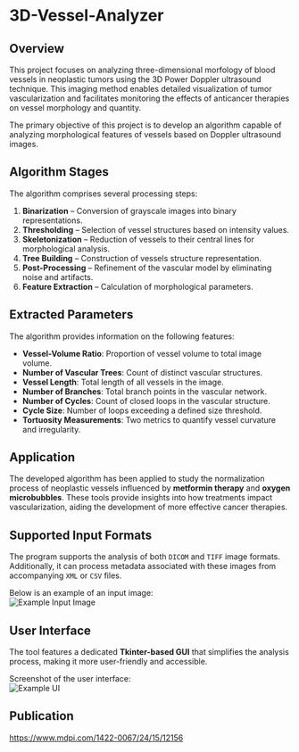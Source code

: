 # 3D-Vessel-Analyzer

## Overview  
This project focuses on analyzing three-dimensional morfology of blood vessels in neoplastic tumors using the 3D Power Doppler ultrasound technique. This imaging method enables detailed visualization of tumor vascularization and facilitates monitoring the effects of anticancer therapies on vessel morphology and quantity.  

The primary objective of this project is to develop an algorithm capable of analyzing morphological features of vessels based on Doppler ultrasound images.  

## Algorithm Stages  
The algorithm comprises several processing steps:  
1. **Binarization** – Conversion of grayscale images into binary representations.  
2. **Thresholding** – Selection of vessel structures based on intensity values.  
3. **Skeletonization** – Reduction of vessels to their central lines for morphological analysis.  
4. **Tree Building** – Construction of vessels structure representation.  
5. **Post-Processing** – Refinement of the vascular model by eliminating noise and artifacts.  
6. **Feature Extraction** – Calculation of morphological parameters.  

## Extracted Parameters  
The algorithm provides information on the following features:  
- **Vessel-Volume Ratio**: Proportion of vessel volume to total image volume.  
- **Number of Vascular Trees**: Count of distinct vascular structures.  
- **Vessel Length**: Total length of all vessels in the image.  
- **Number of Branches**: Total branch points in the vascular network.  
- **Number of Cycles**: Count of closed loops in the vascular structure.  
- **Cycle Size**: Number of loops exceeding a defined size threshold.  
- **Tortuosity Measurements**: Two metrics to quantify vessel curvature and irregularity.  

## Application  
The developed algorithm has been applied to study the normalization process of neoplastic vessels influenced by **metformin therapy** and **oxygen microbubbles**. These tools provide insights into how treatments impact vascularization, aiding the development of more effective cancer therapies.  

## Supported Input Formats  
The program supports the analysis of both `DICOM` and `TIFF` image formats. Additionally, it can process metadata associated with these images from accompanying `XML` or `CSV` files.  

Below is an example of an input image:  
![Example Input Image](https://mindray.scene7.com/is/image/mindray/doppler-shades-color-fig4-pc?$630-423$)  

## User Interface  
The tool features a dedicated **Tkinter-based GUI** that simplifies the analysis process, making it more user-friendly and accessible.

Screenshot of the user interface:  
![Example UI](https://github.com/user-attachments/assets/c51ceb6e-f344-48a9-b43a-322ae3e3a6d1)

## Publication

https://www.mdpi.com/1422-0067/24/15/12156


